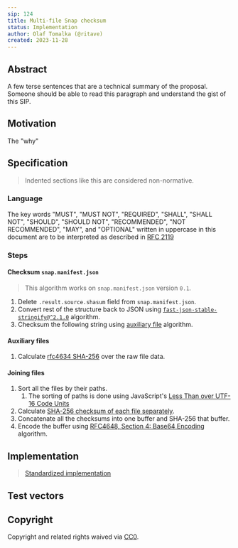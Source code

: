 ```yaml
---
sip: 124
title: Multi-file Snap checksum
status: Implementation
author: Olaf Tomalka (@ritave)
created: 2023-11-28
---
```


## Abstract

A few terse sentences that are a technical summary of the proposal. Someone should be able to read this paragraph and understand the gist of this SIP.

## Motivation

The "why"

## Specification

> Indented sections like this are considered non-normative.

### Language

The key words "MUST", "MUST NOT", "REQUIRED", "SHALL", "SHALL NOT",
"SHOULD", "SHOULD NOT", "RECOMMENDED", "NOT RECOMMENDED", "MAY", and
"OPTIONAL" written in uppercase in this document are to be interpreted as described in [RFC 2119](https://www.ietf.org/rfc/rfc2119.txt)

### Steps

#### Checksum `snap.manifest.json`

> This algorithm works on `snap.manifest.json` version `0.1`.

<!-- TODO(ritave): Extract the algorithm from fast-json-stable-stringify and put it here -->

1. Delete `.result.source.shasum` field from `snap.manifest.json`.
2. Convert rest of the structure back to JSON using [`fast-json-stable-stringify@^2.1.0`](https://www.npmjs.com/package/fast-json-stable-stringify) algorithm.
3. Checksum the following string using [auxiliary file](#checksum-auxiliary-files) algorithm.

#### Auxiliary files

1. Calculate [rfc4634 SHA-256](https://datatracker.ietf.org/doc/html/rfc4634) over the raw file data.

#### Joining files

1. Sort all the files by their paths. <!-- Normalize paths over different locations from SIP-8 -->
   1. The sorting of paths is done using JavaScript's [Less Than over UTF-16 Code Units](https://tc39.es/ecma262/#sec-islessthan)
2. Calculate [SHA-256 checksum of each file separately](#checksum-auxiliary-files).
3. Concatenate all the checksums into one buffer and SHA-256 that buffer.
4. Encode the buffer using [RFC4648, Section 4: Base64 Encoding](https://datatracker.ietf.org/doc/html/rfc4648#section-4) algorithm.

## Implementation

> [Standardized implementation](../assets/sip-124/implementation.ts)

## Test vectors

## Copyright

Copyright and related rights waived via [CC0](../LICENSE).
